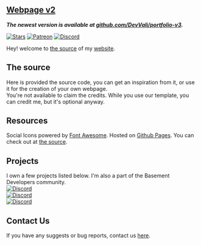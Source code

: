 
## [Webpage v2](https://devvali.github.io)
***The newest version is available at [github.com/DevVali/portfolio-v3](https://github.com/DevVali/ejvali-eu).***

[![Stars](https://img.shields.io/github/stars/DevVali/devvali.github.io)](https://github.com/DevVali/devvali.github.io/stargazers)
[![Patreon](https://img.shields.io/badge/donate-Patreon-orange.svg)](https://www.patreon.com/xvali)
[![Discord](https://discordapp.com/api/guilds/886548261748502538/widget.png)](https://discord.gg/dsTTyA7MuQ) 

Hey! welcome to [the source](https://github.com/DevVali/devvali.github.io) of my [website](https://devvali.github.io).

## The source
Here is provided the source code, you can get an inspiration from it, or use it for the creation of your own webpage.
<br>
You're not available to claim the credits. While you use our template, you can credit me, but it's optional anyway.

## Resources
Social Icons powered by [Font Awesome](https://fontawesome.com/). Hosted on [Github Pages](https://pages.github.com/). You can check out at [the source](https://github.com/DevVali/devvali.github.io). 
<br>

## Projects
I own a few projects listed below.
I'm also a part of the Basement Developers community.
<br>[![Discord](https://discordapp.com/api/guilds/835877555898810408/widget.png)](https://discord.gg/cdsFtv5hYM)
<br>[![Discord](https://discordapp.com/api/guilds/864524372005224449/widget.png)](https://discord.gg/y2suthknsN) 
<br>[![Discord](https://discordapp.com/api/guilds/678295162555858951/widget.png)](https://dsc.gg/codes) 

## Contact Us
If you have any suggests or bug reports, contact us [here](https://devvali.github.io/html/contact.html).
